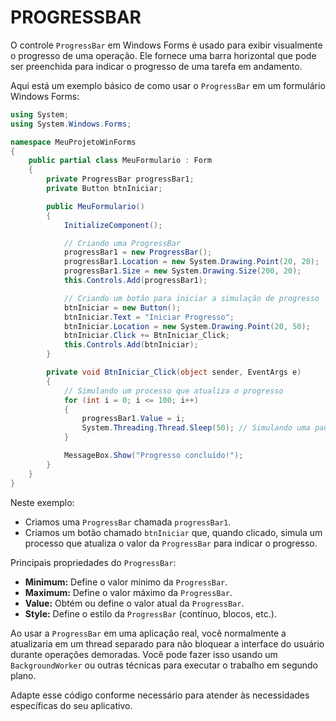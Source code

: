 # PROGRESSBAR
O controle `ProgressBar` em Windows Forms é usado para exibir visualmente o progresso de uma operação. Ele fornece uma barra horizontal que pode ser preenchida para indicar o progresso de uma tarefa em andamento.

Aqui está um exemplo básico de como usar o `ProgressBar` em um formulário Windows Forms:

```csharp
using System;
using System.Windows.Forms;

namespace MeuProjetoWinForms
{
    public partial class MeuFormulario : Form
    {
        private ProgressBar progressBar1;
        private Button btnIniciar;

        public MeuFormulario()
        {
            InitializeComponent();

            // Criando uma ProgressBar
            progressBar1 = new ProgressBar();
            progressBar1.Location = new System.Drawing.Point(20, 20);
            progressBar1.Size = new System.Drawing.Size(200, 20);
            this.Controls.Add(progressBar1);

            // Criando um botão para iniciar a simulação de progresso
            btnIniciar = new Button();
            btnIniciar.Text = "Iniciar Progresso";
            btnIniciar.Location = new System.Drawing.Point(20, 50);
            btnIniciar.Click += BtnIniciar_Click;
            this.Controls.Add(btnIniciar);
        }

        private void BtnIniciar_Click(object sender, EventArgs e)
        {
            // Simulando um processo que atualiza o progresso
            for (int i = 0; i <= 100; i++)
            {
                progressBar1.Value = i;
                System.Threading.Thread.Sleep(50); // Simulando uma pausa para visualizar o progresso
            }

            MessageBox.Show("Progresso concluído!");
        }
    }
}
```

Neste exemplo:

- Criamos uma `ProgressBar` chamada `progressBar1`.
- Criamos um botão chamado `btnIniciar` que, quando clicado, simula um processo que atualiza o valor da `ProgressBar` para indicar o progresso.

Principais propriedades do `ProgressBar`:

- **Minimum:** Define o valor mínimo da `ProgressBar`.
- **Maximum:** Define o valor máximo da `ProgressBar`.
- **Value:** Obtém ou define o valor atual da `ProgressBar`.
- **Style:** Define o estilo da `ProgressBar` (contínuo, blocos, etc.).

Ao usar a `ProgressBar` em uma aplicação real, você normalmente a atualizaria em um thread separado para não bloquear a interface do usuário durante operações demoradas. Você pode fazer isso usando um `BackgroundWorker` ou outras técnicas para executar o trabalho em segundo plano.

Adapte esse código conforme necessário para atender às necessidades específicas do seu aplicativo.